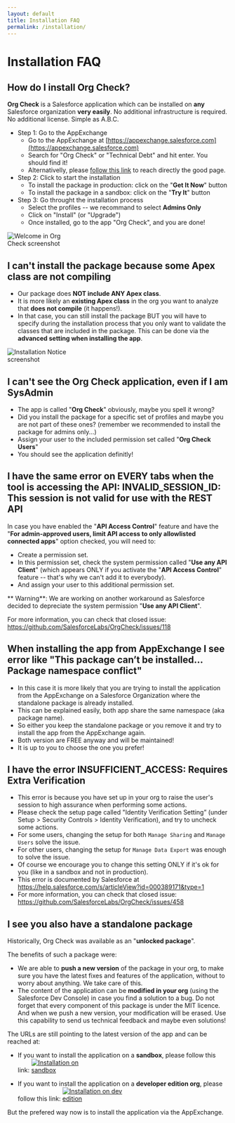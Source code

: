 ```yaml
---
layout: default
title: Installation FAQ
permalink: /installation/
---
```


# Installation FAQ


## How do I install Org Check?
**Org Check** is a Salesforce application which can be installed on **any** Salesforce organization **very easily**. No additional infrastructure is required. No additional license. Simple as A.B.C.
 - Step 1: Go to the AppExchange
    - Go to the AppExchange at [https://appexchange.salesforce.com](https://appexchange.salesforce.com)
    - Search for "Org Check" or "Technical Debt" and hit enter. You should find it!
    - Alternativelly, please [follow this link](https://sfdc.co/OrgCheck-InstallToday-AppExchange) to reach directly the good page.
 - Step 2: Click to start the installation
    - To install the package in production: click on the "**Get It Now**" button
    - To install the package in a sandbox: click on the "**Try It**" button
 - Step 3: Go throught the installation process
    - Select the profiles -- we recommand to select **Admins Only**
    - Click on "Install" (or "Upgrade")
    - Once installed, go to the app "Org Check", and you are done!

<img src="../images/screenshots/OrgCheck-Screenshot-Home.png" alt="Welcome in Org Check screenshot" style="max-width: 150px;" />


## I can't install the package because some Apex class are not compiling
 - Our package does **NOT include ANY Apex class**.
 - It is more likely an **existing Apex class** in the org you want to analyze that **does not compile** (it happens!).
 - In that case, you can still install the package BUT you will have to specify during the installation process that you only want to validate the classes that are included in the package. This can be done via the **advanced setting when installing the app**.

<img src="../images/screenshots/OrgCheck-Screenshot-Install.png" alt="Installation Notice screenshot" style="max-width: 150px;" />


## I can't see the Org Check application, even if I am SysAdmin
 - The app is called "**Org Check**" obviously, maybe you spell it wrong?
 - Did you install the package for a specific set of profiles and maybe you are not part of these ones? (remember we recommended to install the package for admins only...)
 - Assign your user to the included permission set called "**Org Check Users**"
 - You should see the application definitly!


## I have the same error on EVERY tabs when the tool is accessing the API: INVALID_SESSION_ID: This session is not valid for use with the REST API 
In case you have enabled the "**API Access Control**" feature and have the "**For admin-approved users, limit API access to only allowlisted connected apps**" option checked, you will need to:
 - Create a permission set.
 - In this permission set, check the system permission called "**Use any API Client**" (which appears ONLY if you activate the "**API Access Control**" feature -- that's why we can't add it to everybody).
 - And assign your user to this additional permission set.

** Warning**: We are working on another workaround as Salesforce decided to depreciate the system permission "**Use any API Client**".

For more information, you can check that closed issue: https://github.com/SalesforceLabs/OrgCheck/issues/118


## When installing the app from AppExchange I see error like "This package can’t be installed... Package namespace conflict"
- In this case it is more likely that you are trying to install the application from the AppExchange on a Salesforce Organization where the standalone package is already installed.
- This can be explained easily, both app share the same namespace (aka package name).
- So either you keep the standalone package or you remove it and try to install the app from the AppExchange again.
- Both version are FREE anyway and will be maintained!
- It is up to you to choose the one you prefer!


## I have the error INSUFFICIENT_ACCESS: Requires Extra Verification
- This error is because you have set up in your org to raise the user's session to high assurance when performing some actions.
- Please check the setup page called "Identity Verification Setting” (under Setup > Security Controls > Identity Verification), and try to uncheck some actions.
- For some users, changing the setup for both `Manage Sharing` and `Manage Users` solve the issue.
- For other users, changing the setup for `Manage Data Export` was enough to solve the issue.
- Of course we encourage you to change this setting ONLY if it's ok for you (like in a sandbox and not in production).
- This error is documented by Salesforce at https://help.salesforce.com/s/articleView?id=000389171&type=1
- For more information, you can check that closed issue: https://github.com/SalesforceLabs/OrgCheck/issues/458


## I see you also have a standalone package
Historically, Org Check was available as an "**unlocked package**".

The benefits of such a package were:
- We are able to **push a new version** of the package in your org, to make sure you have the latest fixes and features of the application, without to worry about anything. We take care of this.
- The content of the application can be **modified in your org** (using the Salesforce Dev Console) in case you find a solution to a bug. Do not forget that every component of this package is under the MIT licence. And when we push a new version, your modification will be erased. Use this capability to send us technical feedback and maybe even solutions!

The URLs are still pointing to the latest version of the app and can be reached at:
- If you want to install the application on a **sandbox**, please follow this link: 
<a href="https://sfdc.co/OrgCheck-InstallToday-SDB"><img src="../assets/pngs/Install-SDBX.png" alt="Installation on sandbox" style="max-width: 150px;" /></a>

- If you want to install the application on a **developer edition org**, please follow this link: 
<a href="https://sfdc.co/OrgCheck-InstallToday-DE"><img src="../assets/pngs/Install-DevEdition.png" alt="Installation on dev edition" style="max-width: 150px;" /></a>

But the prefered way now is to install the application via the AppExchange.

